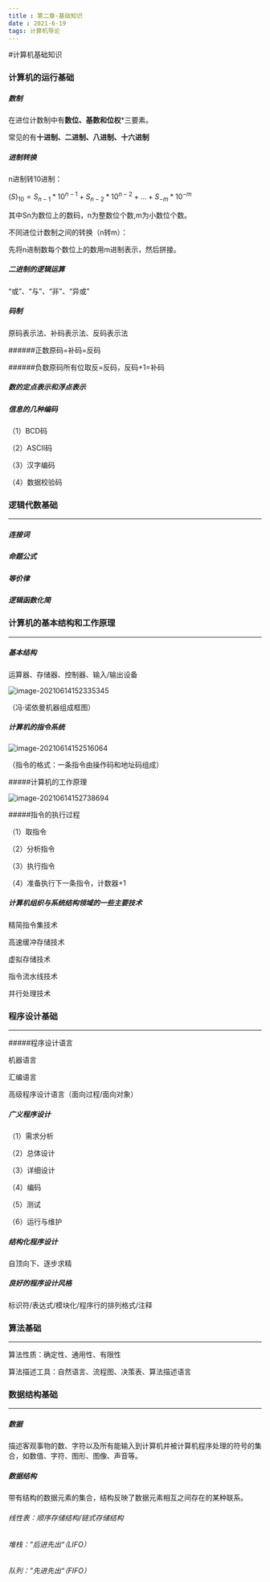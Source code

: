 ```yaml
---
title : 第二章-基础知识
date : 2021-6-19
tags: 计算机导论 
---
```




#计算机基础知识

### 计算机的运行基础

##### 数制

在进位计数制中有**数位、基数和位权***三要素。

常见的有**十进制、二进制、八进制、十六进制**



##### 进制转换

n进制转10进制：

$(S)_{10}=S_{n-1}*10^{n-1}+S_{n-2}*10^{n-2}+...+S_{-m}*10^{-m}$

其中Sn为数位上的数码，n为整数位个数,m为小数位个数。

不同进位计数制之间的转换（n转m）：

先将n进制数每个数位上的数用m进制表示，然后拼接。



##### 二进制的逻辑运算

“或”、“与”、“非”、“异或”



##### 码制

原码表示法、补码表示法、反码表示法

######正数原码=补码=反码

######负数原码所有位取反=反码，反码+1=补码



##### 数的定点表示和浮点表示



##### 信息的几种编码

（1）BCD码

（2）ASCII码

（3）汉字编码

（4）数据校验码



### 逻辑代数基础

----------

##### 连接词

##### 命题公式

##### 等价律

##### 逻辑函数化简



### 计算机的基本结构和工作原理

---------

##### 基本结构

运算器、存储器、控制器、输入/输出设备

![image-20210614152335345](G:\notes\计算机导论\image-20210614152335345-1623655418556-1625491014835.png)

（冯·诺依曼机器组成框图）



##### 计算机的指令系统

![image-20210614152516064](G:\notes\计算机导论\image-20210614152516064-1623655517093-1625491016853.png)

（指令的格式：一条指令由操作码和地址码组成）

#####计算机的工作原理

![image-20210614152738694](G:\notes\计算机导论\image-20210614152738694-1623655659918-1625491020030.png)



#####指令的执行过程

（1）取指令

（2）分析指令

（3）执行指令

（4）准备执行下一条指令，计数器+1



##### 计算机组织与系统结构领域的一些主要技术

精简指令集技术

高速缓冲存储技术

虚拟存储技术

指令流水线技术

并行处理技术



### 程序设计基础

-----------

#####程序设计语言

机器语言

汇编语言

高级程序设计语言（面向过程/面向对象）



##### 广义程序设计

（1）需求分析

（2）总体设计

（3）详细设计

（4）编码

（5）测试

（6）运行与维护



##### 结构化程序设计

自顶向下、逐步求精



##### 良好的程序设计风格

标识符/表达式/模块化/程序行的排列格式/注释



### 算法基础

---

算法性质：确定性、通用性、有限性

算法描述工具：自然语言、流程图、决策表、算法描述语言



### 数据结构基础

----

##### 数据

描述客观事物的数、字符以及所有能输入到计算机并被计算机程序处理的符号的集合，如数值、字符、图形、图像、声音等。

##### 数据结构

带有结构的数据元素的集合，结构反映了数据元素相互之间存在的某种联系。

###### 线性表：顺序存储结构/链式存储结构

###### 堆栈：”后进先出“（LIFO）

###### 队列：”先进先出“（FIFO）



